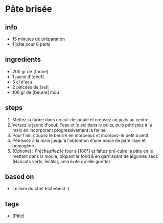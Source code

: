 # Pâte brisée

## info  
* 15 minutes de préparation
* 1 pâte pour 8 parts

## ingredients
* 200 gr de [farine]
* 1 jaune d'[oeuf]
* 5 cl d'eau
* 2 pincées de [sel]
* 100 gr de [beurre] mou

## steps  
1. Mettez la farine dans un cul-de-poule et creusez un puits au centre
2. Versez le jaune d'oeuf, l'eau et le sel dans le puits, puis pétrissez à la main en incorporant progressivement la farine
3. Pour finir, coupez le beurre en morceaux et incorpez-le petit à petit. 
4. Pétrissez à la main jusqu'à l'obtention d'une boule de pâte lisse et homogène 
6. (Optionel : Préchauffez le four à [180°] et faîtes pré-cuire la pâte en le mettant dans la moule, piquant le fond & en garnissant de légumes secs (Haricots verts, lentils), cela évite qu'elle gonfle)

## based on  
* Le livre du chef Etchebest :)

## tags
* [Pâte]